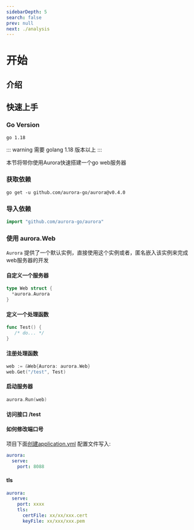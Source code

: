 ```yaml
---
sidebarDepth: 5
search: false
prev: null
next: ./analysis
---
```


# 开始

## 介绍

## 快速上手

### Go Version

```text
go 1.18
```

::: warning
需要 golang 1.18 版本以上
:::

本节将带你使用Aurora快速搭建一个go web服务器

### 获取依赖
   ```shell
   go get -u github.com/aurora-go/aurora@v0.4.0
   ```
### 导入依赖
   ```go
   import "github.com/aurora-go/aurora"
   ```
### 使用 aurora.Web <br>
   ```Aurora``` 提供了一个默认实例，直接使用这个实例或者，匿名嵌入该实例来完成web服务器的开发
   
#### 自定义一个服务器
   ```go
   type Web struct {
     *aurora.Aurora
   }
   ```
#### 定义一个处理函数
```go
func Test() {
   /* do... */
}
```
#### 注册处理函数
```go
web := &Web{Aurora: aurora.Web}
web.Get("/test", Test)
```
#### 启动服务器
```go
aurora.Run(web)
```
#### 访问接口 /test

#### 如何修改端口号
项目下面[创建application.yml](/start/config.html) 配置文件写入:
```yml
aurora:
  serve:
    port: 8088
```

#### tls
```yml
aurora:
  serve:
    port: xxxx
    tls:
      certFile: xx/xx/xxx.cert
      keyFile: xx/xxx/xxx.pem
```

